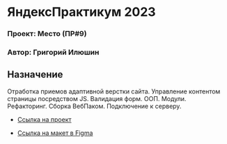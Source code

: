 # ЯндексПрактикум 2023
### Проект: Место (ПР#9)
### Автор: Григорий Илюшин

## Назначение ##

Отработка приемов адаптивной верстки сайта.
Управление контентом страницы посредством JS. Валидация форм. ООП. Модули. Рефакторинг. Сборка ВебПаком. Подключение к серверу.

* [Cсылка на проект](https://ilushingl.github.io/mesto/)

* [Ссылка на макет в Figma](https://www.figma.com/file/2cn9N9jSkmxD84oJik7xL7/JavaScript.-Sprint-4?node-id=0%3A1)
